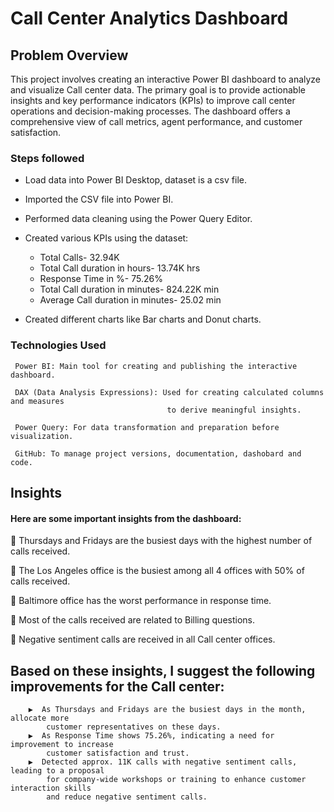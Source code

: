        
# Call Center Analytics  Dashboard


## Problem Overview

This project involves creating an interactive Power BI dashboard to analyze and visualize Call center data. The primary goal is to provide actionable insights and key performance indicators (KPIs) to improve call center operations and decision-making processes. The dashboard offers a comprehensive view of call metrics, agent performance, and customer satisfaction.



### Steps followed 

-    Load data into Power BI Desktop, dataset is a csv file.
-   Imported the CSV file into Power BI.
-  Performed data cleaning using the Power Query Editor.
- Created various KPIs using the dataset:

    *   Total Calls- 32.94K
    *  Total Call duration in hours- 13.74K hrs
    *  Response Time in %- 75.26%
    *  Total Call duration in minutes- 824.22K min
    *  Average Call duration in minutes- 25.02 min

- Created different charts like Bar charts and Donut charts.

### Technologies Used

     Power BI: Main tool for creating and publishing the interactive dashboard.

     DAX (Data Analysis Expressions): Used for creating calculated columns and measures 
                                       to derive meaningful insights.

     Power Query: For data transformation and preparation before visualization.

     GitHub: To manage project versions, documentation, dashobard and code.

## Insights


#### Here are some important insights from the dashboard:


   🔳 Thursdays and Fridays are the busiest days with the highest number of calls received.
   
   🔳 The Los Angeles office is the busiest among all 4 offices with 50% of calls received.

   🔳 Baltimore office has the worst performance in response time.

   🔳 Most of the calls received are related to Billing questions.

   🔳 Negative sentiment calls are received in all Call center offices.




 ## Based on these insights, I suggest the following improvements for the Call center:


        ▶  As Thursdays and Fridays are the busiest days in the month, allocate more 
            customer representatives on these days.
        ▶  As Response Time shows 75.26%, indicating a need for improvement to increase 
            customer satisfaction and trust.
        ▶  Detected approx. 11K calls with negative sentiment calls, leading to a proposal 
            for company-wide workshops or training to enhance customer interaction skills 
            and reduce negative sentiment calls.


